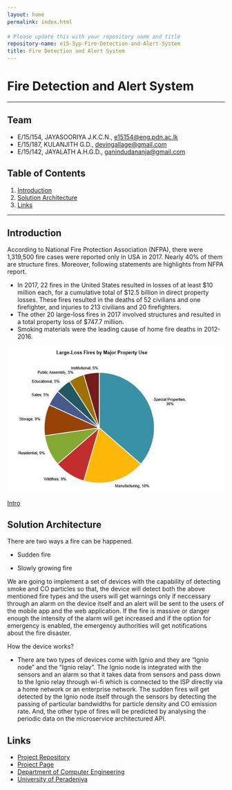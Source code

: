 ```yaml
---
layout: home
permalink: index.html

# Please update this with your repository name and title
repository-name: e15-3yp-Fire-Detection-and-Alert-System
title: Fire Detection and Alert System
---
```


[comment]: # "This is the standard layout for the project, but you can clean this and use your own template"

# Fire Detection and Alert System

---

## Team
-  E/15/154, JAYASOORIYA J.K.C.N., [e15154@eng.pdn.ac.lk](mailto:e15154@eng.pdn.ac.lk)
-  E/15/187, KULANJITH G.D., [devingallage@gmail.com](mailto:devingallage@gmail.com)
-  E/15/142, JAYALATH A.H.G.D., [ganindudananja@gmail.com](mailto:ganindudananja@gmail.com)

## Table of Contents
1. [Introduction](#introduction)
2. [Solution Architecture](#solution-architecture )
3. [Links](#links)

---

## Introduction

According to National Fire Protection Association (NFPA), there were 1,319,500 fire cases were reported only in USA in 2017. Nearly 40% of them are structure fires. Moreover, following statements are highlights from NFPA report.

- In 2017, 22 fires in the United States resulted in losses of at least $10 million each, for a cumulative total of $12.5 billion in direct property losses. These fires resulted in the deaths of 52 civilians and one firefighter, and injuries to 213 civilians and 20 firefighters.
- The other 20 large-loss fires in 2017 involved structures and resulted in a total property loss of $747.7 million.
- Smoking materials were the leading cause of home fire deaths in 2012-2016.  

![Graph](data/images/USOverview2.jpg)  

[Intro](data/videos/)




## Solution Architecture

There are two ways a fire can be happened.

- Sudden fire

- Slowly growing fire

We are going to implement a set of devices with the capability of detecting smoke and CO particles so that, the device will detect both the above mentioned fire types and the users will get warnings only if neccessary through an alarm on the device itself and an alert will be sent to the users of the mobile app and the web application. If the fire is massive or danger enough the intensity of the alarm will get increased and if the option for emergency is enabled, the emergency authorities will get notifications about the fire disaster.

How the device works?

- There are two types of devices come with Ignio and they are “Ignio node” and the “Ignio relay”. The Ignio node is integrated with the sensors and an alarm so that it takes data from sensors and pass down to the Ignio relay through wi-fi which is connected to the ISP directly via a home network or an enterprise network. The sudden fires will get detected by the Ignio node itself through the sensors by detecting the passing of particular bandwidths for particle density and CO emission rate. And, the other type of fires will be predicted by analysing the periodic data on the microservice architectured API.


## Links

- <a href = "https://github.com/cepdnaclk/e15-3yp-Fire-Detection-and-Alert-System" target = "_blank"> Project Repository </a>
- <a href = "https://cepdnaclk.github.io/e15-3yp-Fire-Detection-and-Alert-System/" target = "_blank">Project Page</a>
- <a href = "http://www.ce.pdn.ac.lk/" target = "_blank">Department of Computer Engineering</a>
- <a href = "https://eng.pdn.ac.lk/" target = "_blank">University of Peradeniya</a>


[//]: # (Please refer this to learn more about Markdown syntax)
[//]: # (https://github.com/adam-p/markdown-here/wiki/Markdown-Cheatsheet)
